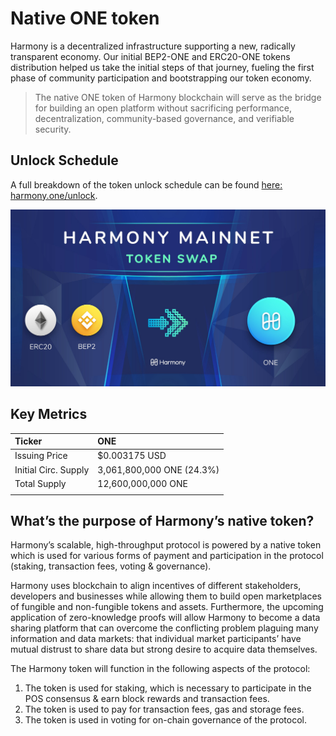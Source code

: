 # Native ONE token

Harmony is a decentralized infrastructure supporting a new, radically transparent economy. Our initial BEP2-ONE and ERC20-ONE tokens distribution helped us take the initial steps of that journey, fueling the first phase of community participation and bootstrapping our token economy.

> The native ONE token of Harmony blockchain will serve as the bridge for building an open platform without sacrificing performance, decentralization, community-based governance, and verifiable security.

## Unlock Schedule

A full breakdown of the token unlock schedule can be found [here: harmony.one/unlock](https://docs.google.com/spreadsheets/d/143qpsVaezh9sY_pDhNK-cffwgEdRojWa38-rqBwKI7c/edit#gid=1137842585).

![](../../.gitbook/assets/image%20%281%29.png)

## Key Metrics

| Ticker | ONE |
| :--- | :--- |
| Issuing Price | $0.003175 USD |
| Initial Circ. Supply | 3,061,800,000 ONE \(24.3%\) |
| Total Supply | 12,600,000,000 ONE |
|  |  |

## **What’s the purpose of Harmony’s native token?**

Harmony’s scalable, high-throughput protocol is powered by a native token which is used for various forms of payment and participation in the protocol \(staking, transaction fees, voting & governance\).

Harmony uses blockchain to align incentives of different stakeholders, developers and businesses while allowing them to build open marketplaces of fungible and non-fungible tokens and assets. Furthermore, the upcoming application of zero-knowledge proofs will allow Harmony to become a data sharing platform that can overcome the conflicting problem plaguing many information and data markets: that individual market participants’ have mutual distrust to share data but strong desire to acquire data themselves.

The Harmony token will function in the following aspects of the protocol:

1. The token is used for staking, which is necessary to participate in the POS consensus & earn block rewards and transaction fees.
2. The token is used to pay for transaction fees, gas and storage fees.
3. The token is used in voting for on-chain governance of the protocol.



